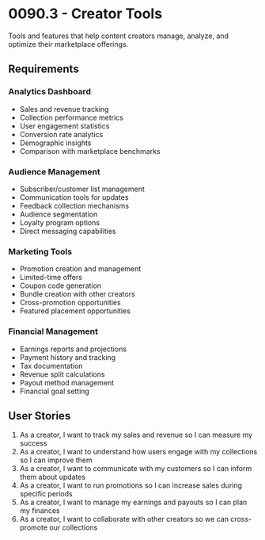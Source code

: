 # 0090.3 - Creator Tools

Tools and features that help content creators manage, analyze, and optimize their marketplace offerings.

## Requirements

### Analytics Dashboard
- Sales and revenue tracking
- Collection performance metrics
- User engagement statistics
- Conversion rate analytics
- Demographic insights
- Comparison with marketplace benchmarks

### Audience Management
- Subscriber/customer list management
- Communication tools for updates
- Feedback collection mechanisms
- Audience segmentation
- Loyalty program options
- Direct messaging capabilities

### Marketing Tools
- Promotion creation and management
- Limited-time offers
- Coupon code generation
- Bundle creation with other creators
- Cross-promotion opportunities
- Featured placement opportunities

### Financial Management
- Earnings reports and projections
- Payment history and tracking
- Tax documentation
- Revenue split calculations
- Payout method management
- Financial goal setting

## User Stories

1. As a creator, I want to track my sales and revenue so I can measure my success
2. As a creator, I want to understand how users engage with my collections so I can improve them
3. As a creator, I want to communicate with my customers so I can inform them about updates
4. As a creator, I want to run promotions so I can increase sales during specific periods
5. As a creator, I want to manage my earnings and payouts so I can plan my finances
6. As a creator, I want to collaborate with other creators so we can cross-promote our collections
